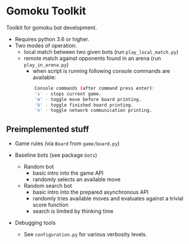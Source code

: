 # Gomoku Toolkit
Toolkit for gomoku bot development.

* Requires python 3.6 or higher.
* Two modes of operation:
    * local match between two given bots (run `play_local_match.py`)
    * remote match against opponents found in an arena (run `play_in_arena.py`)
        * when script is running following console commands are available:
        ```bash
            Console commands (after command press enter):
            's' - stops current game.
            'm' - toggle move before board printing.
            'b' - toggle finished board printing.
            'n' - toggle network communication printing.
        ```


## Preimplemented stuff
* Game rules (via `Board` from `game/board.py`)
* Baseline bots (see package `bots`)
    * Random bot 
        * basic intro into the game API
        * randomly selects an available move 
    * Random search bot 
        * basic intro into the prepared asynchronous API 
        * randomly tries available moves and evaluates against a trivial score function
        * search is limited by thinking time       
        
* Debugging tools
    * See `configuration.py` for various verbosity levels.
    